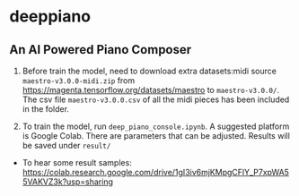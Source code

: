 # deeppiano

## An AI Powered Piano Composer

1. Before train the model, need to download extra datasets:midi source `maestro-v3.0.0-midi.zip` from https://magenta.tensorflow.org/datasets/maestro to `maestro-v3.0.0/`. The csv file `maestro-v3.0.0.csv` of all the midi pieces has been included in the folder.


2. To train the model, run `deep_piano_console.ipynb`. A suggested platform is Google Colab. There are parameters that can be adjusted. Results will be saved under `result/`

- To hear some result samples: https://colab.research.google.com/drive/1gI3iv6mjKMpgCFlY_P7xpWA55VAKVZ3k?usp=sharing
